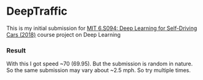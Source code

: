 # DeepTraffic
This is my initial submission for [MIT 6.S094: Deep Learning for Self-Driving Cars (2018)](http://selfdrivingcars.mit.edu/) course project on Deep Learning

### Result
With this I got speed ~70 (69.95). But the submission is random in nature. So the same submission may vary about ~2.5 mph. So try multiple times.
